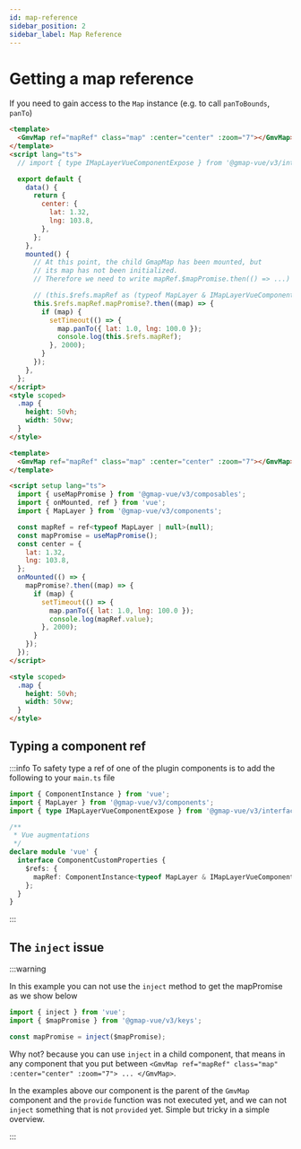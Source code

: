 ```yaml
---
id: map-reference
sidebar_position: 2
sidebar_label: Map Reference
---
```


# Getting a map reference

If you need to gain access to the `Map` instance (e.g. to call `panToBounds`, `panTo`)

```html title="Options API" showLineNumbers {2,22,26}
<template>
  <GmvMap ref="mapRef" class="map" :center="center" :zoom="7"></GmvMap>
</template>
<script lang="ts">
  // import { type IMapLayerVueComponentExpose } from '@gmap-vue/v3/interfaces';

  export default {
    data() {
      return {
        center: {
          lat: 1.32,
          lng: 103.8,
        },
      };
    },
    mounted() {
      // At this point, the child GmapMap has been mounted, but
      // its map has not been initialized.
      // Therefore we need to write mapRef.$mapPromise.then(() => ...)

      // (this.$refs.mapRef as (typeof MapLayer & IMapLayerVueComponentExpose)).mapPromise // - useful to type the exposed method
      this.$refs.mapRef.mapPromise?.then((map) => {
        if (map) {
          setTimeout(() => {
            map.panTo({ lat: 1.0, lng: 100.0 });
            console.log(this.$refs.mapRef);
          }, 2000);
        }
      });
    },
  };
</script>
<style scoped>
  .map {
    height: 50vh;
    width: 50vw;
  }
</style>
```

```html title="Composition API" showLineNumbers {2,10,11,17-24}
<template>
  <GmvMap ref="mapRef" class="map" :center="center" :zoom="7"></GmvMap>
</template>

<script setup lang="ts">
  import { useMapPromise } from '@gmap-vue/v3/composables';
  import { onMounted, ref } from 'vue';
  import { MapLayer } from '@gmap-vue/v3/components';

  const mapRef = ref<typeof MapLayer | null>(null);
  const mapPromise = useMapPromise();
  const center = {
    lat: 1.32,
    lng: 103.8,
  };
  onMounted(() => {
    mapPromise?.then((map) => {
      if (map) {
        setTimeout(() => {
          map.panTo({ lat: 1.0, lng: 100.0 });
          console.log(mapRef.value);
        }, 2000);
      }
    });
  });
</script>

<style scoped>
  .map {
    height: 50vh;
    width: 50vw;
  }
</style>
```

## Typing a component ref

:::info
To safety type a ref of one of the plugin components is to add the following to your `main.ts` file

```ts title="main.ts" showLineNumbers {11}
import { ComponentInstance } from 'vue';
import { MapLayer } from '@gmap-vue/v3/components';
import { type IMapLayerVueComponentExpose } from '@gmap-vue/v3/interfaces';

/**
 * Vue augmentations
 */
declare module 'vue' {
  interface ComponentCustomProperties {
    $refs: {
      mapRef: ComponentInstance<typeof MapLayer & IMapLayerVueComponentExpose>;
    };
  }
}
```

:::

## The `inject` issue

:::warning

In this example you can not use the `inject` method to get the mapPromise as we show below

```ts title="Composition API" showLineNumbers
import { inject } from 'vue';
import { $mapPromise } from '@gmap-vue/v3/keys';

const mapPromise = inject($mapPromise);
```

Why not? because you can use `inject` in a child component, that means in any component that you put between `<GmvMap ref="mapRef" class="map" :center="center" :zoom="7"> ... </GmvMap>`.

In the examples above our component is the parent of the `GmvMap` component and the `provide` function was not executed yet, and we can not `inject` something that is not `provided` yet. Simple but tricky in a simple overview.

:::
